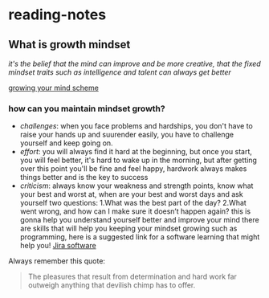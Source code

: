 # reading-notes
## **What is growth mindset**
*it's the belief that the mind can improve and be more creative, that the fixed mindset traits such as intelligence and talent can always get better*

[growing your mind scheme](https://i2.wp.com/atlassianblog.wpengine.com/wp-content/uploads/NewGrowthMindset2.png?resize=768%2C960&ssl=1)

### **how can you maintain mindset growth?** 
* *challenges*: when you face problems and hardships, you don't have to raise your hands up and suurender easily, you have to challenge yourself and keep going on.
* *effort*: you will always find it hard at the beginning, but once you start, you will feel better, it's hard to wake up in the morning, but after getting over this point you'll be fine and feel happy, hardwork always makes things better and is the key to success
* *criticism*: always know your weakness and strength points, know what your best and worst at, when are your best and worst days and ask yourself two questions:
  1.What was the best part of the day?
  2.What went wrong, and how can I make sure it doesn’t happen again?
  this is gonna help you understand yourself better and improve your mind
there are skills that will help you keeping your mindset growing such as programming, here is a suggested link for a software learning that might help you! 
 [Jira software](https://www.atlassian.com/software/jira)
 
 Always remember this quote:
 > The pleasures that result from determination and hard work far outweigh anything that devilish chimp has to offer.

